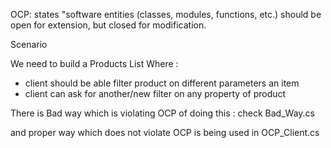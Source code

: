 OCP: 
    states "software entities (classes, modules, functions, etc.) should be open for extension, but closed for modification.


Scenario 

We need to build a Products List
Where : 
* client should be able filter product on different parameters  an item
* client can ask for another/new filter on any property of product

There is Bad way which is violating OCP of doing this : check Bad_Way.cs

and proper way which does not violate OCP is being used in OCP_Client.cs